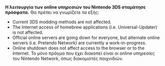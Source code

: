 **Η λειτουργία των online υπηρεσιών του Nintendo 3DS σταμάτησε πρόσφατα.** Θα πρέπει να γνωρίζετε τα εξής:

- Current 3DS modding methods are not affected.
- The Internet access of homebrew applications (i.e. Universal-Updater) is not affected.
- Official online servers are going down for everyone, but alternate online servers (i.e. Pretendo Network) are currently a work-in-progress.
- Online shutdown does not affect access to the browser or to the Internet. Το μόνο πράγμα που έχει διακοπεί είναι οι online υπηρεσίες του Nintendo Network, όπως διακομιστές παιχνιδιών.
